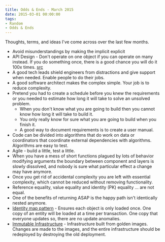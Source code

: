 ```yaml
---
title: Odds & Ends - March 2015
date: 2015-03-01 00:00:00
tags:
- Random
- Odds & Ends
---
```

Thoughts, terms, and ideas I've come across over the last few months.

* Avoid misunderstandings by making the implicit explicit
* API Design - Don't operate on one object if you can operate on many instead.  If you do something once, there is a good chance you will do it 100x times. [src](https://medium.com/google-developers/if-i-ve-told-you-once-a0ccdb083e08#.r10n0j9ap)
* A good tech leads shield engineers from distractions and give support when needed.  Enable people to do their jobs.
* A good software architect makes the complex simple.  Your job is to reduce complexity.
* Pretend you had to create a schedule before you knew the requirements or you needed to estimate how long it will take to solve an unsolved problem.
  * When you don't know what you are going to build then you cannot know how long it will take to build it.
  * You only really know for sure what you are going to build when you finish it.
  * A good way to document requirements is to create a user manual.
* Code can be divided into algorithms that do work on data or coordinators that coordinate external dependencies with algorithms.  Algorithms are easy to test.
* Agile - build a little, test a little.
* When you have a mess of short functions plagued by lots of behavior modifying arguments the boundary between component and layers is slowly dissolved, and nobody is sure what particular effect a change may have anymore.
* Once you get rid of accidental complexity you are left with essential complexity, which cannot be reduced without removing functionality.
* Reference equality, value equality and identity (PK) equality ... are not equal.
* One of the benefits of returning ASAP is the happy path isn't identically nested anymore.
* <u>Identity map pattern</u> - Ensures each object is only loaded once.  One copy of an entity will be loaded at a time per transaction.  One copy that everyone updates so, there are no update anomalies.
* <u>Immutable Infrastructure</u> - Infrastructure built from golden images.  Changes are made to the images, and the entire infrastructure should be redeployed by destroying the old deployment.